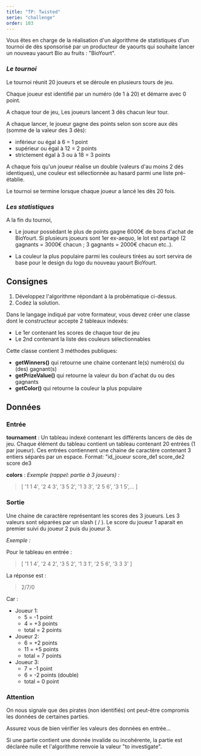 ```yaml
---
title: "TP: Twisted"
serie: "challenge"
order: 103
---
```



Vous êtes en charge de la réalisation d'un algorithme de statistiques d'un tournoi de dès sponsorisé par un producteur de yaourts qui souhaite lancer un nouveau yaourt Bio au fruits : "BioYourt".

### *Le tournoi*

Le tournoi réunit 20 joueurs et se déroule en plusieurs tours de jeu. 

Chaque joueur est identifié par un numéro (de 1 à 20) et démarre avec 0 point.

A chaque tour de jeu, Les joueurs lancent 3 dès chacun leur tour.  

A chaque lancer, le joueur gagne des points selon son score aux dès (somme de la valeur des 3 dès):

- inférieur ou égal à 6 = 1 point 
- supérieur ou égal à 12 = 2 points 
- strictement égal à 3 ou à 18 = 3 points 

A chaque fois qu'un joueur réalise un double (valeurs d'au moins 2 dés identiques), une couleur est sélectionnée au hasard parmi une liste pré-établie.

Le tournoi se termine lorsque chaque joueur a lancé les dès 20 fois.

### *Les statistiques* 

A la fin du tournoi, 

- Le joueur possédant le plus de points gagne 6000€ de bons d'achat de BioYourt. 
Si plusieurs joueurs sont 1er ex-aequo, le lot est partagé (2 gagnants = 3000€ chacun ; 3 gagnants = 2000€ chacun etc..).

- La couleur la plus populaire parmi les couleurs tirées au sort servira de base pour le design du logo du nouveau yaourt BioYourt.


## Consignes 

1. Développez l'algorithme répondant à la probématique ci-dessus.
2. Codez la solution.

Dans le langage indiqué par votre formateur, vous devez créer une classe dont le constructeur accepte 2 tableaux indexés: 
- Le 1er contenant les scores de chaque tour de jeu 
- Le 2nd contenant la liste des couleurs sélectionnables

Cette classe contient 3 méthodes publiques: 
- **getWinners()** qui retourne une chaine contenant le(s) numéro(s) du (des) gagnant(s)
- **getPrizeValue()** qui retourne la valeur du bon d'achat du ou des gagnants 
- **getColor()** qui retourne la couleur la plus populaire


## Données

### Entrée

**tournament** : 
Un tableau indexé contenant les différents lancers de dès de jeu. 
Chaque élément du tableau contient un tableau contenant 20 entrées (1 par joueur).
Ces entrées contiennent une chaine de caractère contenant 3 entiers séparés par un espace.
Format: "id_joueur score_de1 score_de2 score de3

**colors** : 
*Exemple (rappel: partie à 3 joueurs) :*
> [ '1 1 4', '2 4 3', '3 5 2', '1 3 3', '2 5 6', '3 1 5',... ]

### Sortie

Une chaine de caractère représentant les scores des 3 joueurs. 
Les 3 valeurs sont séparées par un slash ( / ). 
Le score du joueur 1 aparait en premier suivi du joueur 2 puis du joueur 3.

*Exemple :*

Pour le tableau en entrée :
> [ '1 1 4', '2 4 2', '3 5 2', '1 3 1', '2 5 6', '3 3 3' ]

La réponse est :
> 2/7/0

Car :

- Joueur 1: 
    - 5 = -1 point
    - 4 = +3 points
    - total = 2 points
- Joueur 2: 
    - 6 = +2 points
    - 11 = +5 points
    - total = 7 points
- Joueur 3: 
    - 7 = -1 point
    - 6 = -2 points (double)
    - total = 0 point


### Attention 

On nous signale que des pirates (non identifiés) ont peut-être compromis les données de certaines parties. 

Assurez vous de bien vérifier les valeurs des données en entrée... 

Si une partie contient une donnée invalide ou incohérente, la partie est déclarée nulle et l'algorithme renvoie la valeur "to investigate".